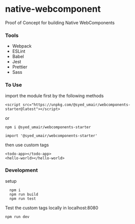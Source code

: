 # native-webcomponent

Proof of Concept for building Native WebComponents

### Tools

- Webpack
- ESLint
- Babel
- Jest
- Prettier
- Sass

### To Use
  import the module first by the following methods
  ```
  <script src="https://unpkg.com/@syed_umair/webcomponents-starter@latest"></script>
  ```

  or

  ```
  npm i @syed_umair/webcomponents-starter

  import '@syed_umair/webcomponents-starter'
  ```

  then use custom tags

  ```
  <todo-app></todo-app>
  <hello-world></hello-world>
  ```

### Development

  setup

  ```
    npm i
    npm run build
    npm run test
  ```

  Test the custom tags locally in localhost:8080

  ```
  npm run dev
  ```
